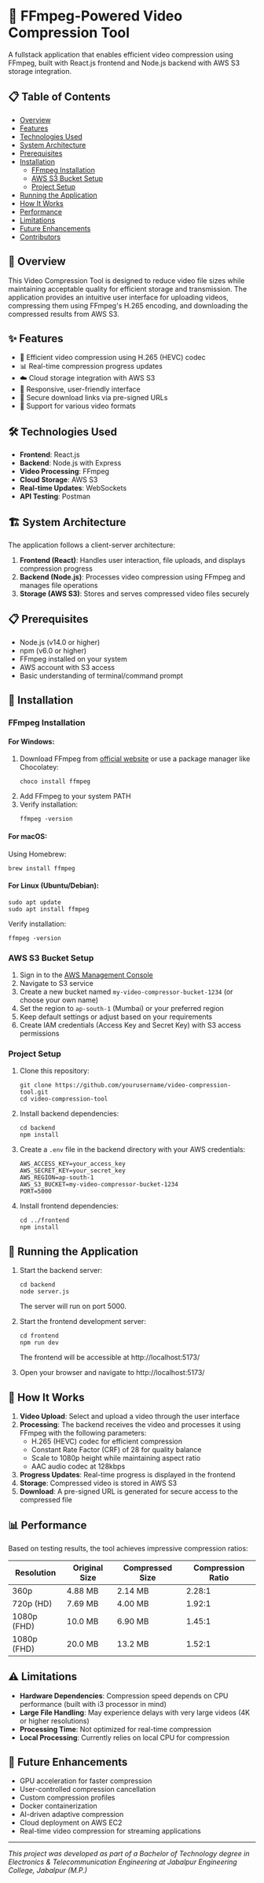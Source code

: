 # 🎥 FFmpeg-Powered Video Compression Tool 

A fullstack application that enables efficient video compression using FFmpeg, built with React.js frontend and Node.js backend with AWS S3 storage integration.

## 📋 Table of Contents
- [Overview](#-overview)
- [Features](#-features)
- [Technologies Used](#️-technologies-used)
- [System Architecture](#️-system-architecture)
- [Prerequisites](#-prerequisites)
- [Installation](#-installation)
  - [FFmpeg Installation](#ffmpeg-installation)
  - [AWS S3 Bucket Setup](#aws-s3-bucket-setup)
  - [Project Setup](#project-setup)
- [Running the Application](#-running-the-application)
- [How It Works](#-how-it-works)
- [Performance](#-performance)
- [Limitations](#️-limitations)
- [Future Enhancements](#-future-enhancements)
- [Contributors](#-contributors)

## 📝 Overview

This Video Compression Tool is designed to reduce video file sizes while maintaining acceptable quality for efficient storage and transmission. The application provides an intuitive user interface for uploading videos, compressing them using FFmpeg's H.265 encoding, and downloading the compressed results from AWS S3.

## ✨ Features

- 🔄 Efficient video compression using H.265 (HEVC) codec
- 📊 Real-time compression progress updates
- ☁️ Cloud storage integration with AWS S3
- 📱 Responsive, user-friendly interface
- 🔽 Secure download links via pre-signed URLs
- 📁 Support for various video formats

## 🛠️ Technologies Used

- **Frontend**: React.js
- **Backend**: Node.js with Express
- **Video Processing**: FFmpeg
- **Cloud Storage**: AWS S3
- **Real-time Updates**: WebSockets
- **API Testing**: Postman

## 🏗️ System Architecture

The application follows a client-server architecture:

1. **Frontend (React)**: Handles user interaction, file uploads, and displays compression progress
2. **Backend (Node.js)**: Processes video compression using FFmpeg and manages file operations
3. **Storage (AWS S3)**: Stores and serves compressed video files securely

## 📋 Prerequisites

- Node.js (v14.0 or higher)
- npm (v6.0 or higher)
- FFmpeg installed on your system
- AWS account with S3 access
- Basic understanding of terminal/command prompt

## 🔧 Installation

### FFmpeg Installation

#### For Windows:
1. Download FFmpeg from [official website](https://ffmpeg.org/download.html) or use a package manager like Chocolatey:
   ```
   choco install ffmpeg
   ```
2. Add FFmpeg to your system PATH
3. Verify installation:
   ```
   ffmpeg -version
   ```

#### For macOS:
Using Homebrew:
```
brew install ffmpeg
```

#### For Linux (Ubuntu/Debian):
```
sudo apt update
sudo apt install ffmpeg
```

Verify installation:
```
ffmpeg -version
```

### AWS S3 Bucket Setup

1. Sign in to the [AWS Management Console](https://aws.amazon.com/console/)
2. Navigate to S3 service
3. Create a new bucket named `my-video-compressor-bucket-1234` (or choose your own name)
4. Set the region to `ap-south-1` (Mumbai) or your preferred region
5. Keep default settings or adjust based on your requirements
6. Create IAM credentials (Access Key and Secret Key) with S3 access permissions

### Project Setup

1. Clone this repository:
   ```
   git clone https://github.com/yourusername/video-compression-tool.git
   cd video-compression-tool
   ```

2. Install backend dependencies:
   ```
   cd backend
   npm install
   ```

3. Create a `.env` file in the backend directory with your AWS credentials:
   ```
   AWS_ACCESS_KEY=your_access_key
   AWS_SECRET_KEY=your_secret_key
   AWS_REGION=ap-south-1
   AWS_S3_BUCKET=my-video-compressor-bucket-1234
   PORT=5000
   ```

4. Install frontend dependencies:
   ```
   cd ../frontend
   npm install
   ```

## 🚀 Running the Application

1. Start the backend server:
   ```
   cd backend
   node server.js
   ```
   The server will run on port 5000.

2. Start the frontend development server:
   ```
   cd frontend
   npm run dev
   ```
   The frontend will be accessible at http://localhost:5173/

3. Open your browser and navigate to http://localhost:5173/

## 🔄 How It Works

1. **Video Upload**: Select and upload a video through the user interface
2. **Processing**: The backend receives the video and processes it using FFmpeg with the following parameters:
   - H.265 (HEVC) codec for efficient compression
   - Constant Rate Factor (CRF) of 28 for quality balance
   - Scale to 1080p height while maintaining aspect ratio
   - AAC audio codec at 128kbps
3. **Progress Updates**: Real-time progress is displayed in the frontend
4. **Storage**: Compressed video is stored in AWS S3
5. **Download**: A pre-signed URL is generated for secure access to the compressed file

## 📊 Performance

Based on testing results, the tool achieves impressive compression ratios:

| Resolution | Original Size | Compressed Size | Compression Ratio |
|------------|--------------|-----------------|-------------------|
| 360p       | 4.88 MB      | 2.14 MB         | 2.28:1            |
| 720p (HD)  | 7.69 MB      | 4.00 MB         | 1.92:1            |
| 1080p (FHD)| 10.0 MB      | 6.90 MB         | 1.45:1            |
| 1080p (FHD)| 20.0 MB      | 13.2 MB         | 1.52:1            |

## ⚠️ Limitations

- **Hardware Dependencies**: Compression speed depends on CPU performance (built with i3 processor in mind)
- **Large File Handling**: May experience delays with very large videos (4K or higher resolutions)
- **Processing Time**: Not optimized for real-time compression
- **Local Processing**: Currently relies on local CPU for compression

## 🔮 Future Enhancements

- GPU acceleration for faster compression
- User-controlled compression cancellation
- Custom compression profiles
- Docker containerization
- AI-driven adaptive compression
- Cloud deployment on AWS EC2
- Real-time video compression for streaming applications


---

*This project was developed as part of a Bachelor of Technology degree in Electronics & Telecommunication Engineering at Jabalpur Engineering College, Jabalpur (M.P.)*
